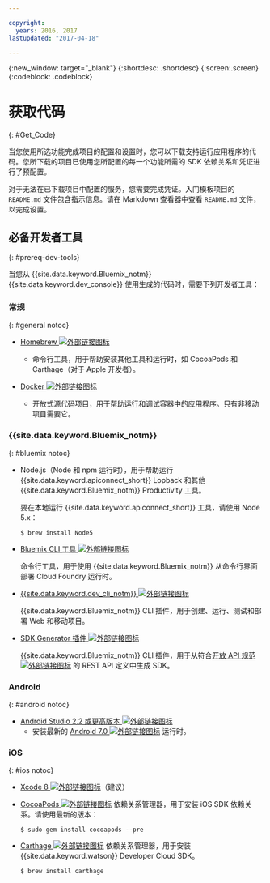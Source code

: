 ```yaml
---

copyright:
  years: 2016, 2017
lastupdated: "2017-04-18"

---
```

{:new_window: target="_blank"}
{:shortdesc: .shortdesc}
{:screen:.screen}
{:codeblock: .codeblock}

# 获取代码
{: #Get_Code}

当您使用所选功能完成项目的配置和设置时，您可以下载支持运行应用程序的代码。您所下载的项目已使用您所配置的每一个功能所需的 SDK 依赖关系和凭证进行了预配置。

对于无法在已下载项目中配置的服务，您需要完成凭证。入门模板项目的 `README.md` 文件包含指示信息。请在 Markdown 查看器中查看 `README.md` 文件，以完成设置。

## 必备开发者工具
{: #prereq-dev-tools}

当您从 {{site.data.keyword.Bluemix_notm}} {{site.data.keyword.dev_console}} 使用生成的代码时，需要下列开发者工具：


### 常规
{: #general notoc}

* [Homebrew ![外部链接图标](../icons/launch-glyph.svg "外部链接图标")](http://brew.sh/ "外部链接图标")
	* 命令行工具，用于帮助安装其他工具和运行时，如 CocoaPods 和 Carthage（对于 Apple 开发者）。

* [Docker ![外部链接图标](../icons/launch-glyph.svg "外部链接图标")](https://www.docker.com/get-docker "外部链接图标")
	* 开放式源代码项目，用于帮助运行和调试容器中的应用程序。只有非移动项目需要它。

### {{site.data.keyword.Bluemix_notm}}
{: #bluemix notoc}

* Node.js（Node 和 npm 运行时），用于帮助运行 {{site.data.keyword.apiconnect_short}} Lopback 和其他 {{site.data.keyword.Bluemix_notm}} Productivity 工具。

	要在本地运行 {{site.data.keyword.apiconnect_short}} 工具，请使用 Node 5.x：
	
	```
	$ brew install Node5
	```

* [Bluemix CLI 工具 ![外部链接图标](../icons/launch-glyph.svg "外部链接图标")](http://clis.ng.bluemix.net/ui/home.html "外部链接图标")

   命令行工具，用于使用 {{site.data.keyword.Bluemix_notm}} 从命令行界面部署 Cloud Foundry 运行时。  

* [{{site.data.keyword.dev_cli_notm}} ![外部链接图标](../icons/launch-glyph.svg "外部链接图标")](dev_cli.html "外部链接图标")

	{{site.data.keyword.Bluemix_notm}} CLI 插件，用于创建、运行、测试和部署 Web 和移动项目。
	
* [SDK Generator 插件 ![外部链接图标](../icons/launch-glyph.svg "外部链接图标")](sdk_cli.html "外部链接图标")

	{{site.data.keyword.Bluemix_notm}} CLI 插件，用于从符合[开放 API 规范 ![外部链接图标](../icons/launch-glyph.svg "外部链接图标")](https://www.openapis.org/ "外部链接图标") 的 REST API 定义中生成 SDK。

### Android
{: #android notoc}

* [Android Studio 2.2 或更高版本 ![外部链接图标](../icons/launch-glyph.svg "外部链接图标")](https://developer.android.com/studio "外部链接图标")
	* 安装最新的 [Android 7.0 ![外部链接图标](../icons/launch-glyph.svg "外部链接图标")](https://www.android.com/versions/nougat-7-0/ "外部链接图标") 运行时。

### iOS
{: #ios notoc}

* [Xcode 8 ![外部链接图标](../icons/launch-glyph.svg "外部链接图标")](https://developer.apple.com/xcode/ "外部链接图标")（建议）

<!-- * Install the latest [iOS 10 ![External link icon](../icons/launch-glyph.svg "External link icon")](http://www.apple.com/ios/ios-10/) runtime.
-->
* [CocoaPods ![外部链接图标](../icons/launch-glyph.svg "外部链接图标")](https://cocoapods.org/ "外部链接图标") 依赖关系管理器，用于安装 iOS SDK 依赖关系。请使用最新的版本：

	```
	$ sudo gem install cocoapods --pre
	```
* [Carthage ![外部链接图标](../icons/launch-glyph.svg "外部链接图标")](https://github.com/Carthage/Carthage "外部链接图标") 依赖关系管理器，用于安装 {{site.data.keyword.watson}} Developer Cloud SDK。

	```
	$ brew install carthage
	```
